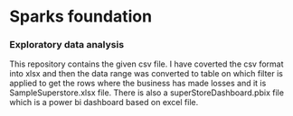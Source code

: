 # Sparks foundation

### Exploratory data analysis

This repository contains the given csv file. I have coverted the csv format into xlsx and then 
the data range was converted to table on which filter is applied to get the 
rows where the business has made losses and it is SampleSuperstore.xlsx file.
There is also a superStoreDashboard.pbix file which is a power bi dashboard based on excel file.